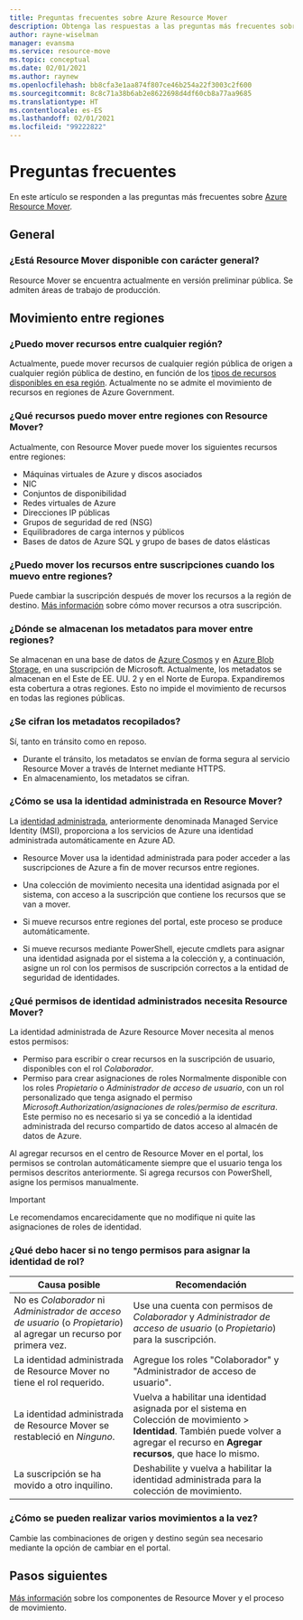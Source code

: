 ```yaml
---
title: Preguntas frecuentes sobre Azure Resource Mover
description: Obtenga las respuestas a las preguntas más frecuentes sobre Azure Resource Mover.
author: rayne-wiselman
manager: evansma
ms.service: resource-move
ms.topic: conceptual
ms.date: 02/01/2021
ms.author: raynew
ms.openlocfilehash: bb8cfa3e1aa874f807ce46b254a22f3003c2f600
ms.sourcegitcommit: 8c8c71a38b6ab2e8622698d4df60cb8a77aa9685
ms.translationtype: HT
ms.contentlocale: es-ES
ms.lasthandoff: 02/01/2021
ms.locfileid: "99222822"
---
```

# <a name="common-questions"></a>Preguntas frecuentes

En este artículo se responden a las preguntas más frecuentes sobre [Azure Resource Mover](overview.md).

## <a name="general"></a>General

### <a name="is-resource-mover-generally-available"></a>¿Está Resource Mover disponible con carácter general?

Resource Mover se encuentra actualmente en versión preliminar pública. Se admiten áreas de trabajo de producción.



## <a name="moving-across-regions"></a>Movimiento entre regiones

### <a name="can-i-move-resources-across-any-regions"></a>¿Puedo mover recursos entre cualquier región?

Actualmente, puede mover recursos de cualquier región pública de origen a cualquier región pública de destino, en función de los [tipos de recursos disponibles en esa región](https://azure.microsoft.com/global-infrastructure/services/). Actualmente no se admite el movimiento de recursos en regiones de Azure Government.

### <a name="what-resources-can-i-move-across-regions-using-resource-mover"></a>¿Qué recursos puedo mover entre regiones con Resource Mover?

Actualmente, con Resource Mover puede mover los siguientes recursos entre regiones:

- Máquinas virtuales de Azure y discos asociados
- NIC
- Conjuntos de disponibilidad 
- Redes virtuales de Azure 
- Direcciones IP públicas
- Grupos de seguridad de red (NSG)
- Equilibradores de carga internos y públicos 
- Bases de datos de Azure SQL y grupo de bases de datos elásticas


### <a name="can-i-move-resources-across-subscriptions-when-i-move-them-across-regions"></a>¿Puedo mover los recursos entre suscripciones cuando los muevo entre regiones?

Puede cambiar la suscripción después de mover los recursos a la región de destino. [Más información](../azure-resource-manager/management/move-resource-group-and-subscription.md) sobre cómo mover recursos a otra suscripción. 

### <a name="where-is-the-metadata-for-moving-across-regions-stored"></a>¿Dónde se almacenan los metadatos para mover entre regiones?

Se almacenan en una base de datos de [Azure Cosmos](../cosmos-db/database-encryption-at-rest.md) y en [Azure Blob Storage](../storage/common/storage-service-encryption.md), en una suscripción de Microsoft. Actualmente, los metadatos se almacenan en el Este de EE. UU. 2 y en el Norte de Europa. Expandiremos esta cobertura a otras regiones. Esto no impide el movimiento de recursos en todas las regiones públicas.

### <a name="is-the-collected-metadata-encrypted"></a>¿Se cifran los metadatos recopilados?

Sí, tanto en tránsito como en reposo.
- Durante el tránsito, los metadatos se envían de forma segura al servicio Resource Mover a través de Internet mediante HTTPS.
- En almacenamiento, los metadatos se cifran.

### <a name="how-is-managed-identity-used-in-resource-mover"></a>¿Cómo se usa la identidad administrada en Resource Mover?

La [identidad administrada](../active-directory/managed-identities-azure-resources/overview.md), anteriormente denominada Managed Service Identity (MSI), proporciona a los servicios de Azure una identidad administrada automáticamente en Azure AD.
- Resource Mover usa la identidad administrada para poder acceder a las suscripciones de Azure a fin de mover recursos entre regiones.
- Una colección de movimiento necesita una identidad asignada por el sistema, con acceso a la suscripción que contiene los recursos que se van a mover.

- Si mueve recursos entre regiones del portal, este proceso se produce automáticamente.
- Si mueve recursos mediante PowerShell, ejecute cmdlets para asignar una identidad asignada por el sistema a la colección y, a continuación, asigne un rol con los permisos de suscripción correctos a la entidad de seguridad de identidades. 

### <a name="what-managed-identity-permissions-does-resource-mover-need"></a>¿Qué permisos de identidad administrados necesita Resource Mover?

La identidad administrada de Azure Resource Mover necesita al menos estos permisos: 

- Permiso para escribir o crear recursos en la suscripción de usuario, disponibles con el rol *Colaborador*. 
- Permiso para crear asignaciones de roles Normalmente disponible con los roles *Propietario* o *Administrador de acceso de usuario*, con un rol personalizado que tenga asignado el permiso *Microsoft.Authorization/asignaciones de roles/permiso de escritura*. Este permiso no es necesario si ya se concedió a la identidad administrada del recurso compartido de datos acceso al almacén de datos de Azure. 
 
Al agregar recursos en el centro de Resource Mover en el portal, los permisos se controlan automáticamente siempre que el usuario tenga los permisos descritos anteriormente. Si agrega recursos con PowerShell, asigne los permisos manualmente.

> [!IMPORTANT]
> Le recomendamos encarecidamente que no modifique ni quite las asignaciones de roles de identidad. 

### <a name="what-should-i-do-if-i-dont-have-permissions-to-assign-role-identity"></a>¿Qué debo hacer si no tengo permisos para asignar la identidad de rol?

**Causa posible** | **Recomendación**
--- | ---
No es *Colaborador* ni *Administrador de acceso de usuario* (o *Propietario*) al agregar un recurso por primera vez. | Use una cuenta con permisos de *Colaborador* y *Administrador de acceso de usuario* (o *Propietario*) para la suscripción.
La identidad administrada de Resource Mover no tiene el rol requerido. | Agregue los roles "Colaborador" y "Administrador de acceso de usuario".
La identidad administrada de Resource Mover se restableció en *Ninguno*. | Vuelva a habilitar una identidad asignada por el sistema en Colección de movimiento > **Identidad**. También puede volver a agregar el recurso en **Agregar recursos**, que hace lo mismo.  
La suscripción se ha movido a otro inquilino. | Deshabilite y vuelva a habilitar la identidad administrada para la colección de movimiento.

### <a name="how-can-i-do-multiple-moves-together"></a>¿Cómo se pueden realizar varios movimientos a la vez?

Cambie las combinaciones de origen y destino según sea necesario mediante la opción de cambiar en el portal.

## <a name="next-steps"></a>Pasos siguientes

[Más información](about-move-process.md) sobre los componentes de Resource Mover y el proceso de movimiento.
